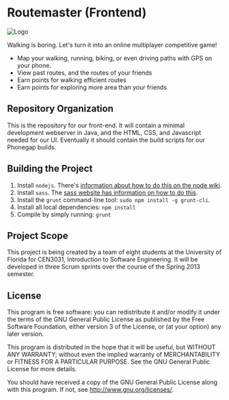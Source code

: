 Routemaster (Frontend)
======================

![Logo](https://www.cise.ufl.edu/~woodruff/routemaster/logo_small.png)

Walking is boring. Let's turn it into an online multiplayer competitive game!

- Map your walking, running, biking, or even driving paths with GPS on your
  phone.
- View past routes, and the routes of your friends
- Earn points for walking efficient routes
- Earn points for exploring more area than your friends

Repository Organization
-----------------------

This is the repository for our front-end. It will contain a minimal development
webserver in Java, and the HTML, CSS, and Javascript needed for our UI.
Eventually it should contain the build scripts for our Phonegap builds.

Building the Project
--------------------

1.  Install `nodejs`. There's [information about how to do this on the node
    wiki][node wiki].
2.  Install `sass`. The [sass website has information on how to do this][sass
    website].
3.  Install the `grunt` command-line tool: `sudo npm install -g grunt-cli`.
4.  Install all local dependencies: `npm install`
5.  Compile by simply running: `grunt`

[node wiki]: https://github.com/joyent/node/wiki/Installing-Node.js-via-package-manager

[sass website]: http://sass-lang.com/download.html

Project Scope
-------------

This project is being created by a team of eight students at the University of
Florida for CEN3031, Introduction to Software Engineering. It will be developed
in three Scrum sprints over the course of the Spring 2013 semester.

License
-------

This program is free software: you can redistribute it and/or modify it under
the terms of the GNU General Public License as published by the Free Software
Foundation, either version 3 of the License, or (at your option) any later
version.

This program is distributed in the hope that it will be useful, but WITHOUT ANY
WARRANTY; without even the implied warranty of MERCHANTABILITY or FITNESS FOR A
PARTICULAR PURPOSE. See the GNU General Public License for more details.

You should have received a copy of the GNU General Public License along with
this program. If not, see <http://www.gnu.org/licenses/>.
